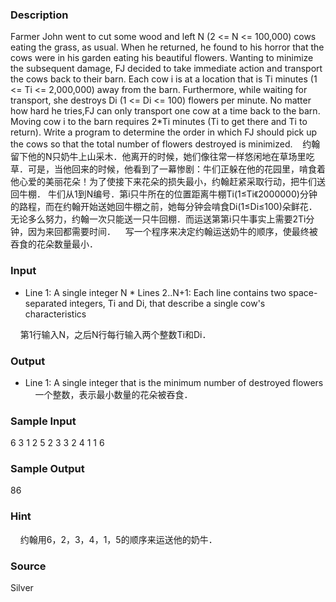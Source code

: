 
### Description
Farmer John went to cut some wood and left N (2 <= N <= 100,000) cows eating the grass, as usual. When he returned, he found to his horror that the cows were in his garden eating his beautiful flowers. Wanting to minimize the subsequent damage, FJ decided to take immediate action and transport the cows back to their barn. Each cow i is at a location that is Ti minutes (1 <= Ti <= 2,000,000) away from the barn. Furthermore, while waiting for transport, she destroys Di (1 <= Di <= 100) flowers per minute. No matter how hard he tries,FJ can only transport one cow at a time back to the barn. Moving cow i to the barn requires 2*Ti minutes (Ti to get there and Ti to return). Write a program to determine the order in which FJ should pick up the cows so that the total number of flowers destroyed is minimized.
   约翰留下他的N只奶牛上山采木．他离开的时候，她们像往常一样悠闲地在草场里吃草．可是，当他回来的时候，他看到了一幕惨剧：牛们正躲在他的花园里，啃食着他心爱的美丽花朵！为了使接下来花朵的损失最小，约翰赶紧采取行动，把牛们送回牛棚． 牛们从1到N编号．第i只牛所在的位置距离牛棚Ti(1≤Ti《2000000)分钟的路程，而在约翰开始送她回牛棚之前，她每分钟会啃食Di(1≤Di≤100)朵鲜花．无论多么努力，约翰一次只能送一只牛回棚．而运送第第i只牛事实上需要2Ti分钟，因为来回都需要时间．    写一个程序来决定约翰运送奶牛的顺序，使最终被吞食的花朵数量最小．
### Input
* Line 1: A single integer 
N * Lines 2..N+1: Each line contains two space-separated integers, Ti and Di, that describe a single cow's characteristics

    第1行输入N，之后N行每行输入两个整数Ti和Di．

### Output
* Line 1: A single integer that is the minimum number of destroyed flowers 
    一个整数，表示最小数量的花朵被吞食．
### Sample Input
6
3 1
2 5
2 3
3 2
4 1
1 6

### Sample Output
86

### Hint
    约翰用6，2，3，4，1，5的顺序来运送他的奶牛．
### Source
Silver